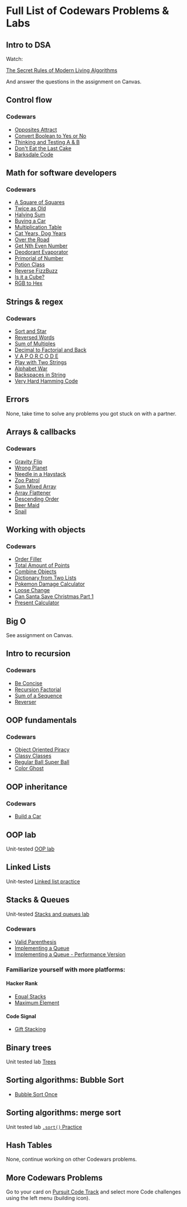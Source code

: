 # Full List of Codewars Problems & Labs

## Intro to DSA

Watch:

[The Secret Rules of Modern Living Algorithms](https://www.youtube.com/watch?v=kiFfp-HAu64)

And answer the questions in the assignment on Canvas.

## Control flow

### Codewars

- [Opposites Attract](https://www.codewars.com/kata/555086d53eac039a2a000083)
- [Convert Boolean to Yes or No](https://www.codewars.com/kata/53369039d7ab3ac506000467)
- [Thinking and Testing A & B](https://www.codewars.com/kata/56d904db9963e9cf5000037d)
- [Don't Eat the Last Cake ](https://www.codewars.com/kata/5384df88aa6fc164bb000e7d)
- [Barksdale Code](https://www.codewars.com/kata/573d498eb90ccf20a000002a)

## Math for software developers

### Codewars

- [A Square of Squares](https://www.codewars.com/kata/54c27a33fb7da0db0100040e)
- [Twice as Old](https://www.codewars.com/kata/5b853229cfde412a470000d0)
- [Halving Sum](https://www.codewars.com/kata/5a58d46cfd56cb4e8600009d)
- [Buying a Car](https://www.codewars.com/kata/554a44516729e4d80b000012)
- [Multiplication Table](https://www.codewars.com/kata/5a2fd38b55519ed98f0000ce)
- [Cat Years, Dog Years](https://www.codewars.com/kata/5a6663e9fd56cb5ab800008b)
- [Over the Road](https://www.codewars.com/kata/5f0ed36164f2bc00283aed07)
- [Get Nth Even Number](https://www.codewars.com/kata/5933a1f8552bc2750a0000ed)
- [Deodorant Evaporator](https://www.codewars.com/kata/5506b230a11c0aeab3000c1f)
- [Primorial of Number](https://www.codewars.com/kata/5a99a03e4a6b34bb3c000124)
- [Potion Class](https://www.codewars.com/kata/5981ff1daf72e8747d000091)
- [Reverse FizzBuzz](https://www.codewars.com/kata/reverse-fizzbuzz)
- [Is it a Cube?](https://www.codewars.com/kata/58d248c7012397a81800005c/solutions/javascript)
- [RGB to Hex](https://www.codewars.com/kata/513e08acc600c94f01000001)

## Strings & regex

### Codewars

- [Sort and Star](https://www.codewars.com/kata/57cfdf34902f6ba3d300001e)
- [Reversed Words](https://www.codewars.com/kata/51c8991dee245d7ddf00000e)
- [Sum of Multiples](https://www.codewars.com/kata/sum-of-multiples)
- [Decimal to Factorial and Back](https://www.codewars.com/kata/54e320dcebe1e583250008fd)
- [V A P O R C O D E](https://www.codewars.com/kata/5966eeb31b229e44eb00007a)
- [Play with Two Strings](https://www.codewars.com/kata/56c30ad8585d9ab99b000c54)
- [Alphabet War](https://www.codewars.com/kata/59377c53e66267c8f6000027)
- [Backspaces in String](https://www.codewars.com/kata/5727bb0fe81185ae62000ae3)
- [Very Hard Hamming Code](https://www.codewars.com/kata/5ef9ca8b76be6d001d5e1c3e)

## Errors

None, take time to solve any problems you got stuck on with a partner.

## Arrays & callbacks

### Codewars

- [Gravity Flip](https://www.codewars.com/kata/5f70c883e10f9e0001c89673)
- [Wrong Planet](https://www.codewars.com/kata/515e188a311df01cba000003)
- [Needle in a Haystack](https://www.codewars.com/kata/56676e8fabd2d1ff3000000)
- [Zoo Patrol](https://www.codewars.com/kata/5276c18121e20900c0000235)
- [Sum Mixed Array](https://www.codewars.com/kata/sum-mixed-array)
- [Array Flattener](https://www.codewars.com/kata/57ee99a16c8df7b02d00045f)
- [Descending Order](https://www.codewars.com/kata/5467e4d82edf8bbf40000155?utm_source=newsletter)
- [Beer Maid](https://www.codewars.com/kata/51e04f6b544cf3f6550000c1?utm_source=newsletter)
- [Snail](https://www.codewars.com/kata/521c2db8ddc89b9b7a0000c1)

## Working with objects

### Codewars

- [Order Filler](https://www.codewars.com/kata/586ee462d0982081bf001f07)
- [Total Amount of Points](https://www.codewars.com/kata/5bb904724c47249b10000131)
- [Combine Objects](https://www.codewars.com/kata/56bd9e4b0d0b64eaf5000819)
- [Dictionary from Two Lists](https://www.codewars.com/kata/5533c2a50c4fea6832000101)
- [Pokemon Damage Calculator](https://www.codewars.com/kata/536e9a7973130a06eb000e9f)
- [Loose Change](https://www.codewars.com/kata/5571f712ddf00b54420000ee)
- [Can Santa Save Christmas Part 1](https://www.codewars.com/kata/5857e8bb9948644aa1000246)
- [Present Calculator](https://www.codewars.com/kata/585b989c45376c73e30000d1)

## Big O

See assignment on Canvas.

## Intro to recursion

### Codewars

- [Be Concise](https://www.codewars.com/kata/5703c093022cd1aae90012c9)
- [Recursion Factorial](https://www.codewars.com/kata/5694cb0ec554589633000036)
- [Sum of a Sequence](https://www.codewars.com/kata/586f6741c66d18c22800010a)
- [Reverser](https://www.codewars.com/kata/58069e4cf3c13ef3a6000168)

## OOP fundamentals

### Codewars

- [Object Oriented Piracy](https://www.codewars.com/kata/54fe05c4762e2e3047000add)
- [Classy Classes](https://www.codewars.com/kata/55a144eff5124e546400005a)
- [Regular Ball Super Ball](https://www.codewars.com/kata/53f0f358b9cb376eca001079)
- [Color Ghost](https://www.codewars.com/kata/53f1015fa9fe02cbda00111a)

## OOP inheritance

### Codewars

- [Build a Car](https://www.codewars.com/kata/5832d6e2565e120ae60000bb)

## OOP lab

Unit-tested [OOP lab](https://github.com/joinpursuit/oop-fruits-pets-lab)

## Linked Lists

Unit-tested [Linked list practice](https://github.com/joinpursuit/m6-linked-list-practice)

## Stacks & Queues

Unit-tested [Stacks and queues lab](https://github.com/joinpursuit/m6-stacks-queues-practice)

### Codewars

- [Valid Parenthesis](https://www.codewars.com/kata/valid-parentheses)
- [Implementing a Queue](https://www.codewars.com/kata/implementing-a-queue)
- [Implementing a Queue - Performance Version](https://www.codewars.com/kata/implementing-a-queue-performance-version)

### Familiarize yourself with more platforms:

#### Hacker Rank

- [Equal Stacks](https://www.hackerrank.com/challenges/equal-stacks/problem)
- [Maximum Element](https://www.hackerrank.com/challenges/maximum-element/problem)

#### Code Signal

- [Gift Stacking](https://app.codesignal.com/challenge/ZQMreaCmFzshtoETf)

## Binary trees

Unit tested lab [Trees](https://github.com/joinpursuit/m6-trees-introduction-lab)

## Sorting algorithms: Bubble Sort

- [Bubble Sort Once](https://www.codewars.com/kata/bubblesort-once)

## Sorting algorithms: merge sort

Unit tested lab [`.sort()` Practice](https://github.com/joinpursuit/m6-sorting-algos-practice)

## Hash Tables

None, continue working on other Codewars problems.

## More Codewars Problems

Go to your card on [Pursuit Code Track](https://pursuit.codetrack.dev) and select more Code challenges using the left menu (building icon).
